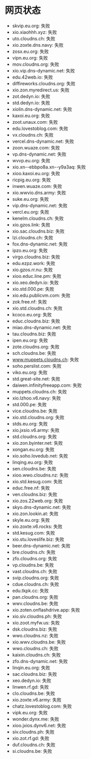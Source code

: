 # 网页状态
- skvip.eu.org: 失败
- xio.xiaohhh.xyz: 失败
- uto.cloudns.ch: 失败
- xio.zoxte.dns.navy: 失败
- zosx.eu.org: 失败
- vipn.eu.org: 失败
- mov.cloudns.org: 失败
- xio.vip.dns-dynamic.net: 失败
- edu.42web.io: 失败
- diffireworks.cloudns.org: 失败
- xio.zon.myredirect.us: 失败
- zot.dedyn.io: 失败
- std.dedyn.io: 失败
- xiolin.dns-dynamic.net: 失败
- kaxoi.eu.org: 失败
- zoot.unaux.com: 失败
- edu.lovestoblog.com: 失败
- vx.cloudns.ch: 失败
- vercel.dns-dynamic.net: 失败
- zoon.wuaze.com: 失败
- vp.dns-dynamic.net: 失败
- wvvp.eu.org: 失败
- xio.xn--ebbpo8a.xn--y9a3aq: 失败
- xioo.kaxoi.eu.org: 失败
- ricpig.eu.org: 失败
- inwen.wuaze.com: 失败
- xio.wwvio.dns.army: 失败
- suke.eu.org: 失败
- vip.dns-dynamic.net: 失败
- vercl.eu.org: 失败
- kenelm.cloudns.ch: 失败
- xio.gzos.link: 失败
- xio.sac.cloudns.biz: 失败
- lzi.cloudns.ch: 失败
- fox.dns-dynamic.net: 失败
- ipzo.eu.org: 失败
- virgo.cloudns.biz: 失败
- edu.ezpz.work: 失败
- xio.gzos.rr.nu: 失败
- xioo.educ.line.pm: 失败
- xio.xeo.dedyn.io: 失败
- xio.std.000.pe: 失败
- xio.edu.publicvm.com: 失败
- zok.free.nf: 失败
- xio.std.cloudns.ch: 失败
- kcoco.eu.org: 失败
- educ.cloudns.biz: 失败
- miao.dns-dynamic.net: 失败
- tau.cloudns.biz: 失败
- ipen.eu.org: 失败
- zote.cloudns.org: 失败
- sch.cloudns.be: 失败
- www.muppets.cloudns.ch: 失败
- soho.perslist.com: 失败
- viko.eu.org: 失败
- std.great-site.net: 失败
- daiwen.infinityfreeapp.com: 失败
- muppets.cloudns.ch: 失败
- xio.lzhoo.v6.navy: 失败
- std.000.pe: 失败
- vice.cloudns.be: 失败
- xio.std.cloudns.org: 失败
- stds.eu.org: 失败
- xio.jxsio.v6.army: 失败
- std.cloudns.org: 失败
- xio.zon.byinter.net: 失败
- xongan.eu.org: 失败
- xio.soho.lovedub.net: 失败
- linqing.eu.org: 失败
- sen.cloudns.be: 失败
- xioo.wwo.cloudns.nz: 失败
- xio.std.kesug.com: 失败
- educ.free.nf: 失败
- ven.cloudns.biz: 失败
- xio.zos.22web.org: 失败
- skyo.dns-dynamic.net: 失败
- xio.zon.lookin.at: 失败
- skyle.eu.org: 失败
- xio.zoxte.v6.rocks: 失败
- std.kesug.com: 失败
- xio.stu.loveslife.biz: 失败
- beer.dns-dynamic.net: 失败
- bre.cloudns.ch: 失败
- zfo.cloudns.org: 失败
- vp.cloudns.be: 失败
- vast.cloudns.ch: 失败
- svip.cloudns.org: 失败
- cdue.cloudns.ch: 失败
- edu.tkpk.cc: 失败
- pan.cloudns.org: 失败
- wwv.cloudns.be: 失败
- xio.zoten.onflashdrive.app: 失败
- xio.siv.cloudns.ph: 失败
- xio.zoot.myfw.us: 失败
- dsk.cloudns.biz: 失败
- wwo.cloudns.nz: 失败
- xio.wwv.cloudns.be: 失败
- wwo.cloudns.ch: 失败
- kaixin.cloudns.ch: 失败
- zfo.dns-dynamic.net: 失败
- linqin.eu.org: 失败
- sac.cloudns.biz: 失败
- xeo.dedyn.io: 失败
- linwen.rf.gd: 失败
- clo.cloudns.be: 失败
- xio.zoxte.v6.army: 失败
- chatz.lovestoblog.com: 失败
- vipk.eu.org: 失败
- wonder.dynx.me: 失败
- xioo.jxios.dynv6.net: 失败
- siv.cloudns.ph: 失败
- xio.zot.rf.gd: 失败
- duf.cloudns.ch: 失败
- si.cloudns.be: 失败
